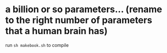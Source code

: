 # a billion or so parameters... (rename to the right number of parameters that a human brain has)

run ```sh makebook.sh``` to compile


